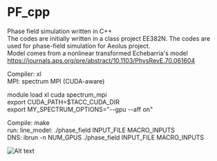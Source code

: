 # PF_cpp
Phase field simulation written in C++  
The codes are initially written in a class project EE382N. The codes are used for phase-field simulation for Aeolus project.  
Model comes from a nonlinear transformed Echebarria's model https://journals.aps.org/pre/abstract/10.1103/PhysRevE.70.061604  

Compiler: xl   
MPI: spectrum MPI (CUDA-aware)  

module load xl cuda spectrum_mpi  
export CUDA_PATH=$TACC_CUDA_DIR  
export MY_SPECTRUM_OPTIONS="--gpu --aff on" 

Compile: make  
run: line_model: ./phase_field INPUT_FILE MACRO_INPUTS  
     DNS: ibrun -n NUM_GPUS ./phase_field INPUT_FILE MACRO_INPUTS  
     
     
![Alt text](https://github.com/YigongQin/PF_cpp/edit/main/timing.png "Timing")
